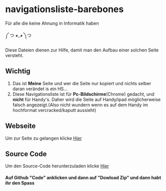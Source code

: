 # navigationsliste-barebones
Für alle die keine Ahnung in Informatik haben

༼ つ ◕_◕ ༽つ

Diese Dateien dienen  zur Hilfe, damit man den Aufbau einer solchen Seite versteht.

## Wichtig
1. Das ist __Meine__ Seite und wer die Seite nur kopiert und nichts selber daran verändet is ein HS...
2. Diese Navigationsliste ist für __Pc-Bildschirme__(Chrome) gedacht, und __nicht__ für Handy's. Daher wird die Seite auf Handy/ipad möglicherweise falsch angezeigt.(Also nicht wundern wenn es auf dem Handy im hochformat vercracked/kaputt aussieht)

## Webseite

Um zur Seite zu gelangen klicke [Hier](https://lostpex.github.io/navigationsliste-barebones/hauptseite.html)

## Source Code

Um den Source-Code herunterzuladen klicke [Hier](https://github.com/Lostpex/navigationsliste-barebones)

#### Auf Github "Code" anklicken und dann auf "Dowload Zip" und dann habt ihr den Spass
